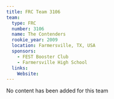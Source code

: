 ```yaml
---
title: FRC Team 3106
team:
  type: FRC
  number: 3106
  name: The Contenders
  rookie_year: 2009
  location: Farmersville, TX, USA
  sponsors:
    - FEST Booster Club
    - Farmersville High School
  links:
    Website: 
---
```

No content has been added for this team